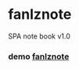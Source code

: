 # fanlznote
SPA note book v1.0

### demo <a target="_blank" href="http://silentgod.github.io/2015/07/27/fanlznote/">fanlznote</a>
